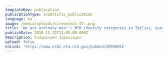 ```yaml
---
templateKey: publication
publicationType: scientific_publication
language: ka
image: /media/uploads/screenshot-47-.png
title: 'We are ordinary men'': MSM identity categories in Tbilisi, Georgia'
publishDate: 2010-11-12T11:05:00.000Z
description: სამეცნიერო პუბლიკაცია
upload: false
enLink: 'https://www.ncbi.nlm.nih.gov/pubmed/20936552'
---
```


